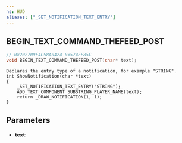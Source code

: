 ```yaml
---
ns: HUD
aliases: ["_SET_NOTIFICATION_TEXT_ENTRY"]
---
```

## BEGIN_TEXT_COMMAND_THEFEED_POST

```c
// 0x202709F4C58A0424 0x574EE85C
void BEGIN_TEXT_COMMAND_THEFEED_POST(char* text);
```

```
Declares the entry type of a notification, for example "STRING".  
int ShowNotification(char *text)  
{  
	_SET_NOTIFICATION_TEXT_ENTRY("STRING");  
	ADD_TEXT_COMPONENT_SUBSTRING_PLAYER_NAME(text);  
	return _DRAW_NOTIFICATION(1, 1);  
}  
```

## Parameters
* **text**: 

